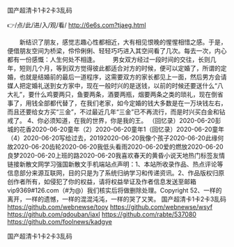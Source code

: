 
国产超清卡1卡2卡3乱码




👉/点/此/进/入/观/看/ http://6e6s.com?tjaeg.html




　　新结识了朋友，感觉志趣心性都相近，大有相见恨晚的惺惺相惜之感。于是，便借朋友空间为桥梁，伶伶俐俐、轻轻巧巧进入其空间看了几次。每去一次，内心都有一份感慨：人生何处不相逢。
　　男女双方经过一段时间的交往，长则几年，短则几个月，等到双方觉得彼此都适合对方的时候，便可以定婚了，所谓的定婚，也就是结婚前的最后一道程序，这需要双方的家长都见上一面，然后男方会请媒人把定婚礼送到女方家中，现在一般时兴的是送钱，以前的时候还要送什么“八大礼”，要什么鸡要两只，鱼要两条，酒要两瓶，烟要两条之类的琐礼，现在倒省事了，用钱全部都代替了，在我们老家，如今定婚的钱大多数是在一万块钱左右，而且还要给女方买“三金”，不过最近几年“三金”已不再流行，而是时兴买白金和钻戒了。
		4、你必须知道，在我的世界，你是我的王。
（回忆录）2020-06-20彭城的花香2020-06-20童年（2）2020-06-20童年1（回忆录）2020-06-20童年（4）2020-06-20写给过去，20192020-06-20我像个孩子2020-06-20此缘何故2020-06-20齿轮2020-06-20我低头看雨2020-06-20爱的燃放2020-06-20良梦2020-06-20上班的路2020-06-20我喜欢春天的黄昏小说天地热门标签友情链接新散文网学习强国新散文手机端站点声明：1、本站所收录作品、热点评论等信息部分来源互联网，目的只是为了系统归纳学习和传递资讯。2、作品版权归原创作者所有，如侵犯了你的权益，请将权益举证及作者信息发送至邮箱vip9369#126.com（#为@）我们核实后将做删除处理。Copyright
	52、一样的离开，一样的遗憾，一样的混混沌沌，一样的哭了又笑。
国产超清卡1卡2卡3乱码 https://github.com/webnewse/tooy
https://github.com/webnewse/wsyf
https://github.com/qdouban/iaxl
https://github.com/rabte/537080
https://github.com/foolnews/kadgye





国产超清卡1卡2卡3乱码
